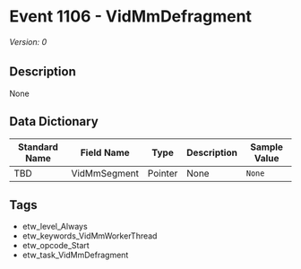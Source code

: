 # Event 1106 - VidMmDefragment
###### Version: 0

## Description
None

## Data Dictionary
|Standard Name|Field Name|Type|Description|Sample Value|
|---|---|---|---|---|
|TBD|VidMmSegment|Pointer|None|`None`|

## Tags
* etw_level_Always
* etw_keywords_VidMmWorkerThread
* etw_opcode_Start
* etw_task_VidMmDefragment